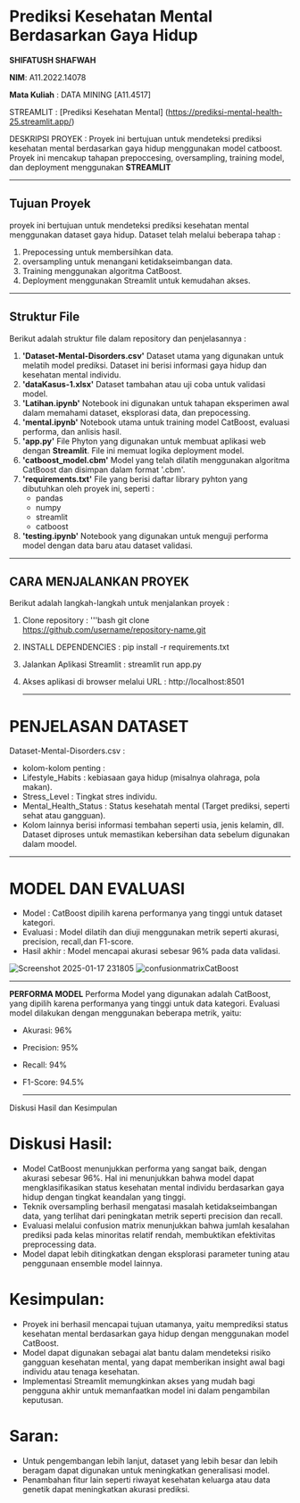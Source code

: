 # Prediksi Kesehatan Mental Berdasarkan Gaya Hidup

**SHIFATUSH SHAFWAH**

**NIM**: A11.2022.14078
        
 **Mata Kuliah** : DATA MINING [A11.4517]

STREAMLIT : [Prediksi Kesehatan Mental] (https://prediksi-mental-health-25.streamlit.app/)

DESKRIPSI PROYEK : 
Proyek ini bertujuan untuk mendeteksi prediksi kesehatan mental berdasarkan gaya hidup menggunakan model catboost. Proyek ini mencakup tahapan prepoccesing, oversampling, training model, dan deployment menggunakan **STREAMLIT** 

---

## **Tujuan Proyek**
proyek ini bertujuan untuk mendeteksi prediksi kesehatan mental menggunakan dataset gaya hidup. Dataset telah melalui beberapa tahap :
1. Prepocessing untuk membersihkan data.
2. oversampling untuk menangani ketidakseimbangan data.
3. Training menggunakan algoritma CatBoost.
4. Deployment menggunakan Streamlit untuk kemudahan akses.

---

## **Struktur File**
Berikut adalah struktur file dalam repository dan penjelasannya :
1. **'Dataset-Mental-Disorders.csv'**
   Dataset utama yang digunakan untuk melatih model prediksi. Dataset ini berisi informasi gaya hidup dan kesehatan mental individu.
2. **'dataKasus-1.xlsx'**
   Dataset tambahan atau uji coba untuk validasi model.
3. **'Latihan.ipynb'**
   Notebook ini digunakan untuk tahapan eksperimen awal dalam memahami dataset, eksplorasi data, dan prepocessing.
4. **'mental.ipynb'**
   Notebook utama untuk training model CatBoost, evaluasi performa, dan anlisis hasil.
5. **'app.py'**
   File Phyton yang digunakan untuk membuat aplikasi web dengan **Streamlit**. File ini memuat logika deployment model.
6. **'catboost_model.cbm'**
   Model yang telah dilatih menggunakan algoritma CatBoost dan disimpan dalam format '.cbm'.
7. **'requirements.txt'**
   File yang berisi daftar library pyhton yang dibutuhkan oleh proyek ini, seperti :
   - pandas
   - numpy
   - streamlit
   - catboost
8. **'testing.ipynb'**
   Notebook yang digunakan untuk menguji performa model dengan data baru atau dataset validasi.

---

## **CARA MENJALANKAN PROYEK**
Berikut adalah langkah-langkah untuk menjalankan proyek :
1. Clone repository :
        '''bash
           git clone https://github.com/username/repository-name.git
2. INSTALL DEPENDENCIES :
        pip install -r requirements.txt
3. Jalankan Aplikasi Streamlit :
        streamlit run app.py
4. Akses aplikasi di browser melalui URL :
        http://localhost:8501

   ---

# PENJELASAN DATASET
Dataset-Mental-Disorders.csv :
- kolom-kolom penting :
- Lifestyle_Habits : kebiasaan gaya hidup (misalnya olahraga, pola makan).
- Stress_Level : Tingkat stres individu.
- Mental_Health_Status : Status kesehatah mental (Target prediksi, seperti sehat atau gangguan).
- Kolom lainnya berisi informasi tembahan seperti usia, jenis kelamin, dll.
Dataset diproses untuk memastikan kebersihan data sebelum digunakan dalam moodel.

---

# MODEL DAN EVALUASI 
- Model : CatBoost dipilih karena performanya yang tinggi untuk dataset kategori.
- Evaluasi : Model dilatih dan diuji menggunakan metrik seperti akurasi, precision, recall,dan F1-score.
- Hasil akhir : Model mencapai akurasi sebesar 96% pada data validasi.
  
![Screenshot 2025-01-17 231805](https://github.com/user-attachments/assets/137cd31c-5400-4850-93d0-13fa335fcc4f)
![confusionmatrixCatBoost](https://github.com/user-attachments/assets/da5d76cb-c189-445f-aab8-35ed65c2be66)

---

**PERFORMA MODEL**
Performa Model yang digunakan adalah CatBoost, yang dipilih karena performanya yang tinggi untuk data kategori. Evaluasi model dilakukan dengan menggunakan beberapa metrik, yaitu:
 - Akurasi: 96%
 - Precision: 95%
 - Recall: 94%
 - F1-Score: 94.5%

   ---
 Diskusi Hasil dan Kesimpulan
# Diskusi Hasil:
- Model CatBoost menunjukkan performa yang sangat baik, dengan akurasi sebesar 96%. Hal ini menunjukkan bahwa model dapat mengklasifikasikan status kesehatan mental individu berdasarkan gaya hidup dengan tingkat keandalan yang tinggi.
- Teknik oversampling berhasil mengatasi masalah ketidakseimbangan data, yang terlihat dari peningkatan metrik seperti precision dan recall.
- Evaluasi melalui confusion matrix menunjukkan bahwa jumlah kesalahan prediksi pada kelas minoritas relatif rendah, membuktikan efektivitas preprocessing data.
- Model dapat lebih ditingkatkan dengan eksplorasi parameter tuning atau penggunaan ensemble model lainnya.

# Kesimpulan:
 - Proyek ini berhasil mencapai tujuan utamanya, yaitu memprediksi status kesehatan mental berdasarkan gaya hidup dengan menggunakan model CatBoost.
 - Model dapat digunakan sebagai alat bantu dalam mendeteksi risiko gangguan kesehatan mental, yang dapat memberikan insight awal bagi individu atau tenaga kesehatan.
 - Implementasi Streamlit memungkinkan akses yang mudah bagi pengguna akhir untuk memanfaatkan model ini dalam pengambilan keputusan.

# Saran:
 - Untuk pengembangan lebih lanjut, dataset yang lebih besar dan lebih beragam dapat digunakan untuk meningkatkan generalisasi model.
 - Penambahan fitur lain seperti riwayat kesehatan keluarga atau data genetik dapat meningkatkan akurasi prediksi.

   

